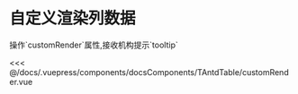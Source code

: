 # 自定义渲染列数据

<common-code-format>
  <docsComponents-TAntdTable-customRender slot="source"></docsComponents-TAntdTable-customRender>
   操作`customRender`属性,接收机构提示`tooltip`

<<< @/docs/.vuepress/components/docsComponents/TAntdTable/customRender.vue
</common-code-format>